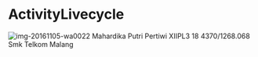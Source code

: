 # ActivityLivecycle
![img-20161105-wa0022](https://cloud.githubusercontent.com/assets/22767409/20031623/083b5f1a-a3ad-11e6-8e20-4955020bb6d5.jpg)
Mahardika Putri Pertiwi
XIIPL3
18
4370/1268.068
Smk Telkom Malang
